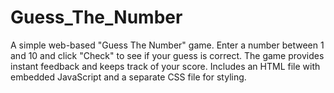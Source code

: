 # Guess_The_Number
A simple web-based "Guess The Number" game. Enter a number between 1 and 10 and click "Check" to see if your guess is correct. The game provides instant feedback and keeps track of your score. Includes an HTML file with embedded JavaScript and a separate CSS file for styling.
